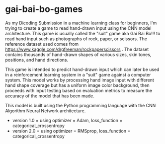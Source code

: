 # gai-bai-bo-games
As my Dicoding Submission in a machine learning class for beginners, I'm trying to create a game to read hand-drawn input using the CNN model architecture. This game is usually called the "suit" game aka Gai Bai Bo!!! to read hand input such as photographs of rock, paper, or scissors. The reference dataset used comes from https://www.kaggle.com/drgfreeman/rockpaperscissors . The dataset contains thousands of hand-drawn shapes of various sizes, skin tones, positions, and hand directions.

This game is intended to predict hand-drawn input which can later be used in a reinforcement learning system in a "suit" game against a computer system. This model works by processing hand image input with different hand shape coverage but has a uniform image color background, then proceeds with input testing based on evaluation metrics to measure the accuracy of the model that has been made.

This model is built using the Python programming language with the CNN Algorithm Neural Network architecture.

- version 1.0 = using optimizer = Adam, loss_function = categorical_crossentropy
- version 2.0 = using optimizer = RMSprop, loss_function = categorical_crossentropy

